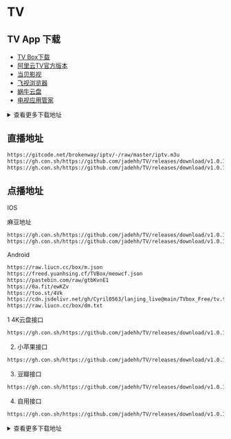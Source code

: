 # TV

## TV App 下载

* [TV Box下载](https://gh.con.sh/https://github.com/jadehh/TV/releases/download/v1.0.1/TVBox_takagen99_20230208-0730.apk)
* [阿里云TV官方版本](https://gh.con.sh/https://github.com/jadehh/TV/releases/download/v1.0.1/aliyundrive_2.1.619.apk)
* [当贝影视](https://gh.con.sh/https://github.com/jadehh/TV/releases/download/v1.0.1/dangbei.apk)
* [飞视浏览器](https://gh.con.sh/https://github.com/jadehh/TV/releases/download/v1.0.1/feishi_4.41_289.apk)
* [蜗牛云盘](https://gh.con.sh/https://github.com/jadehh/TV/releases/download/v1.0.1/woniuyunpanTV2.0.8.apk)
* [电视应用管家](https://gh.con.sh/https://github.com/jadehh/TV/releases/download/v1.0.1/dsyygj_2.6.3_dangbei.apk)


<details onclose>
<summary>查看更多下载地址</summary>

* [斗鱼TV](https://gh.con.sh/https://github.com/jadehh/TV/releases/download/v1.0.1/doyuTV_v2.7.4_xfdown.com.apk)
* [虎牙TV](https://gh.con.sh/https://github.com/jadehh/TV/releases/download/v1.0.1/huyaTV_1.13.20_cr173.com.apk)
* [网易云音乐TV](https://gh.con.sh/https://github.com/jadehh/TV/releases/download/v1.0.1/wangyiyun_music_TV_19906.apk)
* [小苹果](https://gh.con.sh/https://github.com/jadehh/TV/releases/download/v1.0.1/xiaopingguo736038.apk)
* [BiliTV](https://gh.con.sh/https://github.com/jadehh/TV/releases/download/v1.0.1/iBiliTV-master.apk)
* [超级TV](https://gh.con.sh/https://github.com/jadehh/TV/releases/download/v1.0.1/superitv-v5.1.5.apk)

</details>

## 直播地址

```bash
https://gitcode.net/brokenway/iptv/-/raw/master/iptv.m3u
https://gh.con.sh/https://github.com/jadehh/TV/releases/download/v1.0.1/iptv.m3u
https://gh.con.sh/https://github.com/jadehh/TV/releases/download/v1.0.1/live_plus.txt
```

## 点播地址

IOS

麻豆地址

```bash
https://gh.con.sh/https://github.com/jadehh/TV/releases/download/v1.0.1/madou.json
https://gh.con.sh/https://github.com/jadehh/TV/releases/download/v1.0.1/iwant.json
```

Android
```bash
https://raw.liucn.cc/box/m.json
https://freed.yuanhsing.cf/TVBox/meowcf.json
https://pastebin.com/raw/gtbKvnE1
https://0a.fit/ewKZv
https://too.st/4Vk
https://cdn.jsdelivr.net/gh/Cyril0563/lanjing_live@main/TVbox_Free/tv.txt
https://raw.liucn.cc/box/dm.txt
```

1 4K云盘接口
```bash
https://gh.con.sh/https://github.com/jadehh/TV/releases/download/v1.0.1/4k.json
```
2. 小苹果接口

```bash
https://gh.con.sh/https://github.com/jadehh/TV/releases/download/v1.0.1/xiaopingguo.json
```

3. 豆瓣接口
```bash
https://gh.con.sh/https://github.com/jadehh/TV/releases/download/v1.0.1/douban.json
```

4. 自用接口
```bash
https://gh.con.sh/https://github.com/jadehh/TV/releases/download/v1.0.1/ziyong.json
```

<details onclose>
<summary>查看更多下载地址</summary>

1、云星接口

点击复制代码 ActionScript
https://maoyingshi.cc/tvbox/云星日记/1.m3u8
2、神器接口

点击复制代码 ActionScript
https://神器每日推送.tk/pz.json
3、饭太硬接口

点击复制代码 ActionScript
http://饭太硬.ga/x/o.json
4、肥猫接口

点击复制代码 ActionScript
http://肥猫.love
5、刚刚接口

点击复制代码 ActionScript
http://刚刚.live/猫
6、唐三接口

点击复制代码 ActionScript
https://hutool.ml/tang
7、分享君接口

点击复制代码 ActionScript
http://byyds.top/w.txt
8、小马接口

点击复制代码 ActionScript
http://www.yunwp.cn/api/v3/file/get/1093/1007.json?sign=kJ5EJJLNzf63QKB1ykTZwbbW9vnMfi-2Wjumk-wtL-E%3D%3A0
9、星河接口

点击复制代码 ActionScript
https://pan.css.lc/api/v3/file/get/89944/1_%E5%85%AC%E4%BC%97%E5%8F%B7%E6%98%9F%E6%B2%B3%E8%BD%AF%E4%BB%B6%E5%9B%AD%E7%BB%B4%E6%8A%A4%E6%9B%B4%E6%96%B0.txt?sign=TK-f6wSUHkZ2A3gpMRzd7NDAJI9dvqDaJE_U-lekrVg%3D%3A0
10、南风接口

点击复制代码 ActionScript
https://agit.ai/Yoursmile7/TVBox/raw/branch/master/XC.json
11、采妮诗

点击复制代码 ActionScript
https://tvbox.cainisi.cf

14、小雅接口

点击复制代码 ActionScript
http://drpy.site/js1
15、白嫖线路

点击复制代码 ActionScript
http://js.134584.xyz/json/pp87.json 【失效】
16、乱世接口

点击复制代码 ActionScript
http://www.dmtv.ml/mao/single.json
17、太阳线路

点击复制代码 ActionScript
http://111.67.196.181/mtv/meow.txt
18、冰河接口

点击复制代码 ActionScript
https://ju.binghe.ga/4.txt
19、蚂蚁论坛接口

点击复制代码 ActionScript
https://download.kstore.space/download/2883/m3u8/dsj/guochan/mp1/1.m3u8
20、应用多多接口

点击复制代码 ActionScript
https://gitlab.com/duomv/duo/-/raw/main/v.json 【失效】
21、月光宝盒接口

点击复制代码 ActionScript
http://52bsj.vip:81/api/v3/file/get/29899/box2.json?sign=3cVyKZQr3lFAwdB3HK-A7h33e0MnmG6lLB9oWlvSNnM%3D%3A0
22、俊佬接口

点击复制代码 ActionScript
http://home.jundie.top:81/top98.json
23、潇洒线路

点击复制代码 ActionScript
https://cnvip.x10.mx/wp/xsvip/wp-content/uploads/sites/2/2022/10/01.txt 【失效】
24、道长T4接口

点击复制代码 ActionScript
http://101.34.67.237/config/3 【失效】
25、巧儿接口

点击复制代码 ActionScript
http://pandown.pro/tvbox/tvbox.json

</details>
